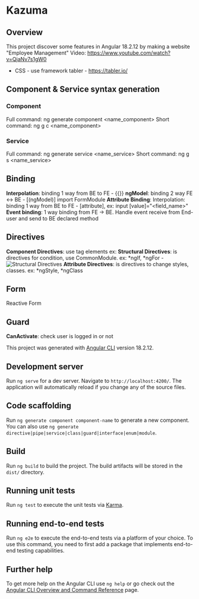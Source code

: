 # Kazuma

## Overview
This project discover some features in Angular 18.2.12 by making a website "Employee Management"
Video: https://www.youtube.com/watch?v=QjaNv7s1gW0
+ CSS - use framework tabler - https://tabler.io/

## Component & Service syntax generation

### Component 

Full command: ng generate component <name_component>
Short command: ng g c <name_component>

### Service

Full command: ng generate service <name_service>
Short command: ng g s <name_service>

## Binding

**Interpolation**: binding 1 way from BE to FE - {{}}
**ngModel**: binding 2 way FE <-> BE - [(ngModel)] import FormModule
**Attribute Binding**: Interpolation: binding 1 way from BE to FE - [attribute], ex: input [value]="<field_name>"
**Event binding**: 1 way binding from FE -> BE. Handle event receive from End-user and send to BE declared method

## Directives
**Component Directives**: use tag elements ex: <component-name></component-name>
**Structural Directives**: is directives for condition, use CommonModule. ex: *ngIf, *ngFor - ![Structural Directives](https://v17.angular.io/guide/structural-directives)
**Attribute Directives**: is directives to change styles, classes. ex: *ngStyle, *ngClass

## Form
Reactive Form

## Guard
**CanActivate**: check user is logged in or not


This project was generated with [Angular CLI](https://github.com/angular/angular-cli) version 18.2.12.

## Development server

Run `ng serve` for a dev server. Navigate to `http://localhost:4200/`. The application will automatically reload if you change any of the source files.

## Code scaffolding

Run `ng generate component component-name` to generate a new component. You can also use `ng generate directive|pipe|service|class|guard|interface|enum|module`.

## Build

Run `ng build` to build the project. The build artifacts will be stored in the `dist/` directory.

## Running unit tests

Run `ng test` to execute the unit tests via [Karma](https://karma-runner.github.io).

## Running end-to-end tests

Run `ng e2e` to execute the end-to-end tests via a platform of your choice. To use this command, you need to first add a package that implements end-to-end testing capabilities.

## Further help

To get more help on the Angular CLI use `ng help` or go check out the [Angular CLI Overview and Command Reference](https://angular.dev/tools/cli) page.

